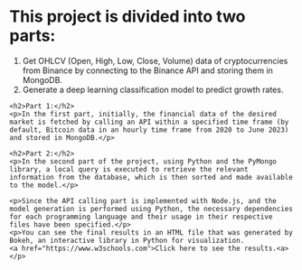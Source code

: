 <!DOCTYPE html>
<html>
<head>
    <title>Project Description</title>
</head>
<body>
    <h1>This project is divided into two parts:</h1>
    <ol>
        <li>
            Get OHLCV (Open, High, Low, Close, Volume) data of cryptocurrencies from Binance by connecting to the Binance API and storing 	them in MongoDB.
        </li>
        <li>
            Generate a deep learning classification model to predict growth rates.
        </li>
    </ol>

    <h2>Part 1:</h2>
    <p>In the first part, initially, the financial data of the desired market is fetched by calling an API within a specified time frame (by default, Bitcoin data in an hourly time frame from 2020 to June 2023) and stored in MongoDB.</p>

    <h2>Part 2:</h2>
    <p>In the second part of the project, using Python and the PyMongo library, a local query is executed to retrieve the relevant information from the database, which is then sorted and made available to the model.</p>

    <p>Since the API calling part is implemented with Node.js, and the model generation is performed using Python, the necessary dependencies for each programming language and their usage in their respective files have been specified.</p>
    <p>You can see the final results in an HTML file that was generated by Bokeh, an interactive library in Python for visualization.
    <a href="https://www.w3schools.com">Click here to see the results.<a></p>
</body>
</html>
